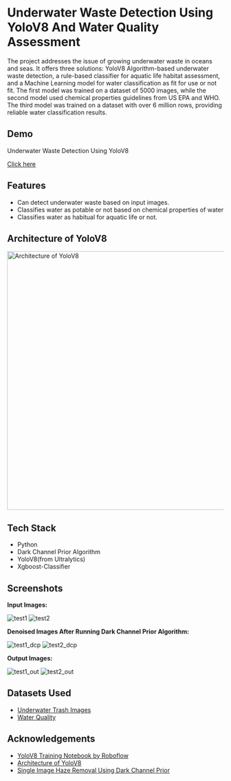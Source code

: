 
# Underwater Waste Detection Using YoloV8 And Water Quality Assessment

The project addresses the issue of growing underwater waste in oceans and seas. It offers three solutions: YoloV8 Algorithm-based underwater waste detection, a rule-based classifier for aquatic life habitat assessment, and a Machine Learning model for water classification as fit for use or not fit. The first model was trained on a dataset of 5000 images, while the second model used chemical properties guidelines from US EPA and WHO. The third model was trained on a dataset with over 6 million rows, providing reliable water classification results.






## Demo
Underwater Waste Detection Using YoloV8

[Click here](https://universe.roboflow.com/neural-ocean/neural_ocean/model/3)


## Features

- Can detect underwater waste based on input images.
- Classifies water as potable or not based on chemical properties of water
- Classifies water as habitual for aquatic life or not.

## Architecture of YoloV8

<img width="600" alt="Architecture of YoloV8" src="https://blog.roboflow.com/content/images/size/w1000/2023/01/image-16.png">

## Tech Stack

- Python
- Dark Channel Prior Algorithm
- YoloV8(from Ultralytics)
- Xgboost-Classifier

## Screenshots

**Input Images:**

![test1](https://github.com/ShivamVadalia/Underwater-Waste-Detection-Using-YoloV8-And-Water-Quality-Assessment/assets/72978511/db31853b-61ad-4ebe-9215-64be12ca7c75)
![test2](https://github.com/ShivamVadalia/Underwater-Waste-Detection-Using-YoloV8-And-Water-Quality-Assessment/assets/72978511/641d0aff-2866-400d-8ba5-9c923a1ab944)

**Denoised Images After Running Dark Channel Prior Algorithm:**

![test1_dcp](https://github.com/ShivamVadalia/Underwater-Waste-Detection-Using-YoloV8-And-Water-Quality-Assessment/assets/72978511/63fb7d5b-9e00-4146-a284-cc5103fc02c0)
![test2_dcp](https://github.com/ShivamVadalia/Underwater-Waste-Detection-Using-YoloV8-And-Water-Quality-Assessment/assets/72978511/a2343278-fb5f-4a4f-afa7-1e87ad46385e)

**Output Images:**

![test1_out](https://github.com/ShivamVadalia/Underwater-Waste-Detection-Using-YoloV8-And-Water-Quality-Assessment/assets/72978511/a16af600-7fd7-4058-8270-bd0ce30b0f9c)
![test2_out](https://github.com/ShivamVadalia/Underwater-Waste-Detection-Using-YoloV8-And-Water-Quality-Assessment/assets/72978511/bf5196a2-44bf-4bf9-980a-1b046e81b798)

## Datasets Used
- [Underwater Trash Images](https://universe.roboflow.com/neural-ocean/neural_ocean)
- [Water Quality](https://www.kaggle.com/datasets/naiborhujosua/predict-the-quality-of-freshwater)

## Acknowledgements

 - [YoloV8 Training Notebook by Roboflow](https://github.com/roboflow/notebooks/blob/main/notebooks/train-yolov8-object-detection-on-custom-dataset.ipynb)
 - [Architecture of YoloV8](https://blog.roboflow.com/whats-new-in-yolov8/)
 - [Single Image Haze Removal Using Dark Channel Prior](https://projectsweb.cs.washington.edu/research/insects/CVPR2009/award/hazeremv_drkchnl.pdf)
